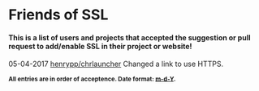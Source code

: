 # Friends of SSL

#### This is a list of users and projects that accepted the suggestion or pull request to add/enable SSL in their project or website!

05-04-2017 [henrypp/chrlauncher](https://github.com/henrypp/chrlauncher/issues/69) Changed a link to use HTTPS.

**<sub>All entries are in order of acceptence. Date format: [m-d-Y](https://secure.php.net/manual/en/function.date.php).</sub>**
